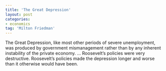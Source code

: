 ```yaml
---
title: 'The Great Depression'
layout: post
categories:
- economics
tag: 'Milton Friedman'
---
```


The Great Depression, like most other periods of severe unemployment, was produced by government mismanagement rather than by any inherent instability of the private economy. ... Roosevelt’s policies were very destructive. Roosevelt’s policies made the depression longer and worse than it otherwise would have been.